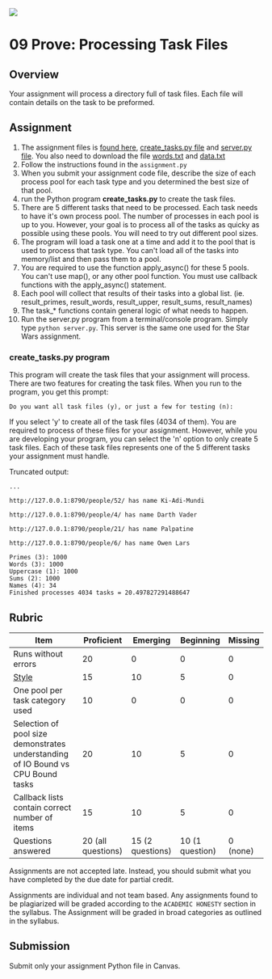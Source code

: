 ![](../site/banner.png)

# 09 Prove: Processing Task Files

## Overview

Your assignment will process a directory full of task files.  Each file will contain details on the task to be preformed.

## Assignment

1. The assignment files is [found here](assignment/assignment09.py), [create_tasks.py file](assignment/create_tasks.py) and [server.py file](assignment/server.py).  You also need to download the file [words.txt](assignment/words.txt) and [data.txt](assignment/data.txt)
2. Follow the instructions found in the `assignment.py`
3. When you submit your assignment code file, describe the size of each process pool for each task type and you determined the best size of that pool.
4. run the Python program **create_tasks.py** to create the task files.
5. There are 5 different tasks that need to be processed.  Each task needs to  have it's own process pool.  The number of processes in each pool is up to you.  However, your goal is to process all of the tasks as quicky as possible using these pools.  You will need to try out different pool sizes.
6. The program will load a task one at a time and add it to the pool that is used to process that task type.  You can't load all of the tasks into memory/list and then pass them to a pool.
7. You are required to use the function apply_async() for these 5 pools. You can't use map(), or any other pool function.  You must use callback functions with the apply_async() statement.
8. Each pool will collect that results of their tasks into a global list. (ie. result_primes, result_words, result_upper, result_sums, result_names)
9. The task_* functions contain general logic of what needs to happen.
10. Run the server.py program from a terminal/console program.  Simply type `python server.py`.  This server is the same one used for the Star Wars assignment.

### create_tasks.py program

This program will create the task files that your assignment will process.  There are two features for creating the task files.  When you run to the program, you get this prompt:

```
Do you want all task files (y), or just a few for testing (n): 
```

If you select 'y' to create all of the task files (4034 of them).  You are required to process of these files for your assignment.  However, while you are developing your program, you can select the 'n' option to only create 5 task files.  Each of these task files represents one of the 5 different tasks your assignment must handle.

Truncated output:

```
...

http://127.0.0.1:8790/people/52/ has name Ki-Adi-Mundi

http://127.0.0.1:8790/people/4/ has name Darth Vader

http://127.0.0.1:8790/people/21/ has name Palpatine

http://127.0.0.1:8790/people/6/ has name Owen Lars

Primes (3): 1000
Words (3): 1000
Uppercase (1): 1000
Sums (2): 1000
Names (4): 34
Finished processes 4034 tasks = 20.497827291488647
```

## Rubric

Item | Proficient | Emerging | Beginning | Missing
--- | --- | --- | --- | ---
Runs without errors | 20 | 0 | 0 | 0
[Style](https://github.com/brandonfoushee/cse251working/blob/master/style.md) | 15 | 10 | 5 | 0
One pool per task category used | 10 | 0 | 0 | 0
Selection of pool size demonstrates understanding of IO Bound vs CPU Bound tasks | 20 | 10 | 5 | 0
Callback lists contain correct number of items | 15 | 10 | 5 | 0
Questions answered | 20 (all questions) | 15 (2 questions) | 10 (1 question) | 0 (none)

Assignments are not accepted late. Instead, you should submit what you have completed by the due date for partial credit. 

Assignments are individual and not team based.  Any assignments found to be  plagiarized will be graded according to the `ACADEMIC HONESTY` section in the syllabus. The Assignment will be graded in broad categories as outlined in the syllabus.

## Submission

Submit only your assignment Python file in Canvas.

